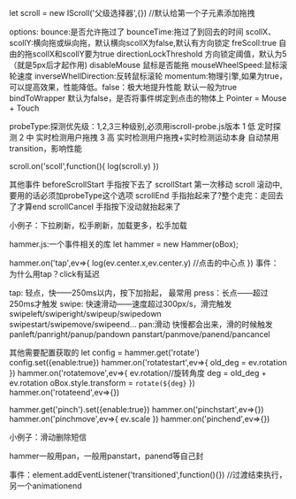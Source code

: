 let scroll = new IScroll('父级选择器',{})  //默认给第一个子元素添加拖拽


options:
bounce:是否允许拖过了
bounceTime:拖过了到回去的时间
scollX、scollY:横向拖或纵向拖，默认横向scollX为false,默认有方向锁定
freScoll:true 自由的拖scollX和scollY要为true
directionLockThreshold   方向锁定阈值，默认为5（就是5px后才起作用)
disableMouse  鼠标是否能拖
mouseWheelSpeed:鼠标滚轮速度
inverseWhellDirection:反转鼠标滚轮
momentum:物理引擎,如果为true，可以提高效果，性能降低。false：极大地提升性能  默认一般为true
bindToWrapper 默认为false，是否将事件绑定到点击的物体上
Pointer = Mouse + Touch


probeType:探测优先级：1,2,3三种级别,必须用iscroll-probe.js版本
1 低  定时探测
2 中  实时检测用户拖拽
3 高  实时检测用户拖拽+实时检测运动本身   自动禁用transition，影响性能

scroll.on('scoll',function(){
    log(scroll.y)
})

其他事件
beforeScrollStart 手指按下去了
scrollStart       第一次移动
scroll            滚动中,要用的话必须加probeType这个选项
scrollEnd         手指抬起来了?整个走完：走回去了才算end
scrollCancel      手指按下没动就抬起来了

小例子：下拉刷新，松手刷新，加载更多，松手加载


hammer.js:一个事件相关的库
let hammer = new Hammer(oBox);

hammer.on('tap',ev=>{
    log(ev.center.x,ev.center.y)  //点击的中心点
})
事件：
为什么用tap？click有延迟

tap: 轻点，快——250ms以内，按下加抬起， 最常用
press：长点——超过250ms才触发
swipe: 快速滑动——速度超过300px/s，滑完触发
swipeleft/swiperight/swipeup/swipedown
swipestart/swipemove/swipeend...
pan:滑动 快慢都会出来，滑的时候触发
panleft/panright/panup/pandown
panstart/panmove/panend/pancancel

其他需要配置获取的
let config = hammer.get('rotate')
config.set({enable:true})
hammer.on('rotatestart',ev=>{
    old_deg = ev.rotation
})
hammer.on('rotatemove',ev=>{
    ev.rotation//旋转角度
    deg = old_deg + ev.rotation
    oBox.style.transform = `rotate(${deg}`
})
hammer.on('rotateend',ev=>{})

hammer.get('pinch').set({enable:true})
hammer.on('pinchstart',ev=>{})
hammer.on('pinchmove',ev=>{
    ev.scale
})
hammer.on('pinchend',ev=>{})

小例子：滑动删除短信

hammer一般用pan，一般用panstart，panend等自己封


事件：element.addEventListener('transitioned',function(){}) //过渡结束执行，另一个animationend
